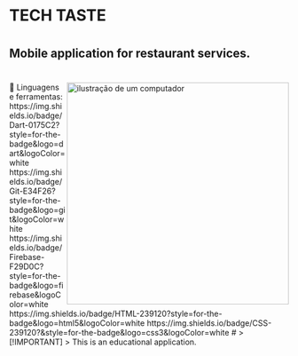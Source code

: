 # TECH TASTE
#
## Mobile application for restaurant services.
#
<img src="https://raw.githubusercontent.com/MicaelliMedeiros/micaellimedeiros/master/image/computer-illustration.png" alt="ilustração de um computador" min-width="400px" max-width="400px" width="400px" align="right">
🦄 Linguagens e ferramentas: 
https://img.shields.io/badge/Dart-0175C2?style=for-the-badge&logo=dart&logoColor=white
https://img.shields.io/badge/Git-E34F26?style=for-the-badge&logo=git&logoColor=white
https://img.shields.io/badge/Firebase-F29D0C?style=for-the-badge&logo=firebase&logoColor=white
https://img.shields.io/badge/HTML-239120?style=for-the-badge&logo=html5&logoColor=white
https://img.shields.io/badge/CSS-239120?&style=for-the-badge&logo=css3&logoColor=white
#
> [!IMPORTANT]
> This is an educational application.

